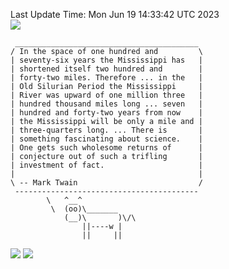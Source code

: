 Last Update Time: 
Mon Jun 19 14:33:42 UTC 2023
<br>![](https://img.shields.io/badge/%E5%A4%A7%E5%AE%B6-%E5%AE%89%E5%AE%89-green)<br>
```
 _________________________________________
/ In the space of one hundred and         \
| seventy-six years the Mississippi has   |
| shortened itself two hundred and        |
| forty-two miles. Therefore ... in the   |
| Old Silurian Period the Mississippi     |
| River was upward of one million three   |
| hundred thousand miles long ... seven   |
| hundred and forty-two years from now    |
| the Mississippi will be only a mile and |
| three-quarters long. ... There is       |
| something fascinating about science.    |
| One gets such wholesome returns of      |
| conjecture out of such a trifling       |
| investment of fact.                     |
|                                         |
\ -- Mark Twain                           /
 -----------------------------------------
        \   ^__^
         \  (oo)\_______
            (__)\       )\/\
                ||----w |
                ||     ||
```
![](https://github-readme-stats.vercel.app/api?username=chenlitw)
![](https://github-readme-stats.vercel.app/api/top-langs/?username=chenlitw)

